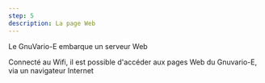 ```yaml
---
step: 5
description: La page Web
---
```


Le GnuVario-E embarque un serveur Web 
      
Connecté au Wifi, il est possible d'accéder aux pages Web du Gnuvario-E, via un navigateur Internet 

